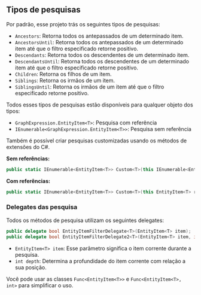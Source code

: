 ## Tipos de pesquisas <header-set anchor-name="impl-search-kind" />

Por padrão, esse projeto trás os seguintes tipos de pesquisas:

* `Ancestors`: Retorna todos os antepassados de um determinado item.
* `AncestorsUntil`: Retorna todos os antepassados de um determinado item até que o filtro especificado retorne positivo.
* `Descendants`: Retorna todos os descendentes de um determinado item.
* `DescendantsUntil`: Retorna todos os descendentes de um determinado item até que o filtro especificado retorne positivo.
* `Children`: Retorna os filhos de um item.
* `Siblings`: Retorna os irmãos de um item.
* `SiblingsUntil`: Retorna os irmãos de um item até que o filtro especificado retorne positivo.

Todos esses tipos de pesquisas estão disponíveis para qualquer objeto dos tipos:

* `GraphExpression.EntityItem<T>`: Pesquisa com referência
* `IEnumerable<GraphExpression.EntityItem<T>>`: Pesquisa sem referência

Também é possível criar pesquisas customizadas usando os métodos de extensões do C#.

**Sem referências:**

```csharp
public static IEnumerable<EntityItem<T>> Custom<T>(this IEnumerable<EntityItem<T>> references)
```

**Com referências:**

```csharp
public static IEnumerable<EntityItem<T>> Custom<T>(this EntityItem<T> references)
```

### Delegates das pesquisa

Todos os métodos de pesquisa utilizam os seguintes delegates:

```csharp
public delegate bool EntityItemFilterDelegate<T>(EntityItem<T> item);
public delegate bool EntityItemFilterDelegate2<T>(EntityItem<T> item, int depth);
```

* `EntityItem<T> item`: Esse parâmetro significa o item corrente durante a pesquisa.
* `int depth`: Determina a profundidade do item corrente com relação a sua posição.

 Você pode usar as classes `Func<EntityItem<T>>` e `Func<EntityItem<T>, int>` para simplificar o uso.